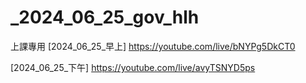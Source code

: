 # _2024_06_25_gov_hlh
上課專用
[2024_06_25_早上]
https://youtube.com/live/bNYPg5DkCT0

[2024_06_25_下午]
https://youtube.com/live/avyTSNYD5ps
